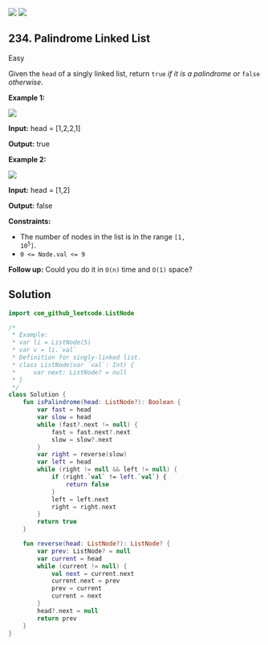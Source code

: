 [![](https://img.shields.io/github/stars/javadev/LeetCode-in-All?label=Stars&style=flat-square)](https://github.com/javadev/LeetCode-in-All)
[![](https://img.shields.io/github/forks/javadev/LeetCode-in-All?label=Fork%20me%20on%20GitHub%20&style=flat-square)](https://github.com/javadev/LeetCode-in-All/fork)

## 234\. Palindrome Linked List

Easy

Given the `head` of a singly linked list, return `true` _if it is a palindrome or_ `false` _otherwise_.

**Example 1:**

![](https://assets.leetcode.com/uploads/2021/03/03/pal1linked-list.jpg)

**Input:** head = [1,2,2,1]

**Output:** true

**Example 2:**

![](https://assets.leetcode.com/uploads/2021/03/03/pal2linked-list.jpg)

**Input:** head = [1,2]

**Output:** false

**Constraints:**

*   The number of nodes in the list is in the range <code>[1, 10<sup>5</sup>]</code>.
*   `0 <= Node.val <= 9`

**Follow up:** Could you do it in `O(n)` time and `O(1)` space?

## Solution

```kotlin
import com_github_leetcode.ListNode

/*
 * Example:
 * var li = ListNode(5)
 * var v = li.`val`
 * Definition for singly-linked list.
 * class ListNode(var `val`: Int) {
 *     var next: ListNode? = null
 * }
 */
class Solution {
    fun isPalindrome(head: ListNode?): Boolean {
        var fast = head
        var slow = head
        while (fast?.next != null) {
            fast = fast.next?.next
            slow = slow?.next
        }
        var right = reverse(slow)
        var left = head
        while (right != null && left != null) {
            if (right.`val` != left.`val`) {
                return false
            }
            left = left.next
            right = right.next
        }
        return true
    }

    fun reverse(head: ListNode?): ListNode? {
        var prev: ListNode? = null
        var current = head
        while (current != null) {
            val next = current.next
            current.next = prev
            prev = current
            current = next
        }
        head?.next = null
        return prev
    }
}
```